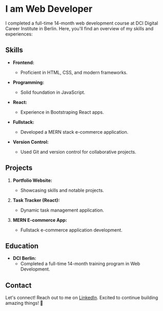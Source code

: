 # I am Web Developer

I completed a full-time 14-month web development course at DCI Digital Career Institute in Berlin. 
Here, you'll find an overview of my skills and experiences:

## Skills

- **Frontend:**
  - Proficient in HTML, CSS, and modern frameworks.

- **Programming:**
  - Solid foundation in JavaScript.

- **React:**
  - Experience in Bootstraping React apps.

- **Fullstack:**
  - Developed a MERN stack e-commerce application.

- **Version Control:**
  - Used Git and version control for collaborative projects.

## Projects

1. **Portfolio Website:**
   - Showcasing skills and notable projects.

2. **Task Tracker (React):**
   - Dynamic task management application.

3. **MERN E-commerce App:**
   - Fullstack e-commerce application development.

## Education

- **DCI Berlin:**
  - Completed a full-time 14-month training program in Web Development.

## Contact

Let's connect! Reach out to me on [LinkedIn](www.linkedin.com/in/oleksandraadamchyk). Excited to continue building amazing things! 🚀
